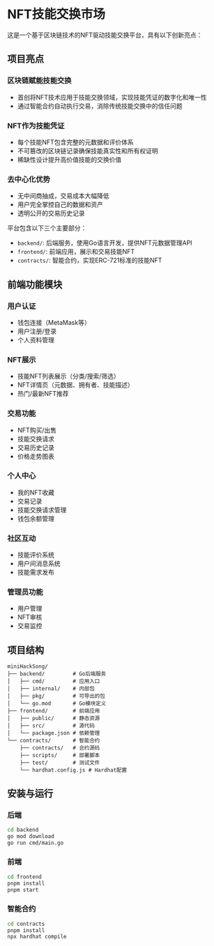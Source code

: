 # NFT技能交换市场

这是一个基于区块链技术的NFT驱动技能交换平台，具有以下创新亮点：

## 项目亮点

### 区块链赋能技能交换
- 首创将NFT技术应用于技能交换领域，实现技能凭证的数字化和唯一性
- 通过智能合约自动执行交易，消除传统技能交换中的信任问题

### NFT作为技能凭证
- 每个技能NFT包含完整的元数据和评价体系
- 不可篡改的区块链记录确保技能真实性和所有权证明
- 稀缺性设计提升高价值技能的交换价值

### 去中心化优势
- 无中间商抽成，交易成本大幅降低
- 用户完全掌控自己的数据和资产
- 透明公开的交易历史记录

平台包含以下三个主要部分：

- `backend/`: 后端服务，使用Go语言开发，提供NFT元数据管理API
- `frontend/`: 前端应用，展示和交易技能NFT
- `contracts/`: 智能合约，实现ERC-721标准的技能NFT

## 前端功能模块

### 用户认证
- 钱包连接（MetaMask等）
- 用户注册/登录
- 个人资料管理

### NFT展示
- 技能NFT列表展示（分类/搜索/筛选）
- NFT详情页（元数据、拥有者、技能描述）
- 热门/最新NFT推荐

### 交易功能
- NFT购买/出售
- 技能交换请求
- 交易历史记录
- 价格走势图表

### 个人中心
- 我的NFT收藏
- 交易记录
- 技能交换请求管理
- 钱包余额管理

### 社区互动
- 技能评价系统
- 用户间消息系统
- 技能需求发布

### 管理员功能
- 用户管理
- NFT审核
- 交易监控

## 项目结构

```
miniHackSong/
├── backend/         # Go后端服务
│   ├── cmd/         # 应用入口
│   ├── internal/    # 内部包
│   ├── pkg/         # 可导出的包
│   └── go.mod       # Go模块定义
├── frontend/        # 前端应用
│   ├── public/      # 静态资源
│   ├── src/         # 源代码
│   └── package.json # 依赖管理
└── contracts/       # 智能合约
    ├── contracts/   # 合约源码
    ├── scripts/     # 部署脚本
    ├── test/        # 测试文件
    └── hardhat.config.js # Hardhat配置
```

## 安装与运行

### 后端

```bash
cd backend
go mod download
go run cmd/main.go
```

### 前端

```bash
cd frontend
pnpm install
pnpm start
```

### 智能合约

```bash
cd contracts
pnpm install
npx hardhat compile
```